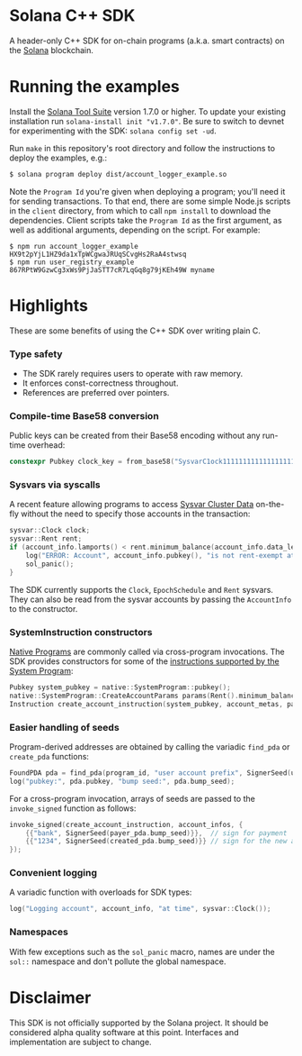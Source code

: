 # Solana C++ SDK
A header-only C++ SDK for on-chain programs (a.k.a. smart contracts) on the [Solana](https://solana.com/) blockchain.

# Running the examples
Install the [Solana Tool Suite](https://docs.solana.com/cli/install-solana-cli-tools) version 1.7.0 or higher. To update your existing installation run `solana-install init "v1.7.0"`. Be sure to switch to devnet for experimenting with the SDK: `solana config set -ud`.

Run `make` in this repository's root directory and follow the instructions to deploy the examples, e.g.:
```bash
$ solana program deploy dist/account_logger_example.so
```
Note the `Program Id` you're given when deploying a program; you'll need it for sending transactions. To that end, there are some simple Node.js scripts in the `client` directory, from which to call `npm install` to download the dependencies. Client scripts take the `Program Id` as the first argument, as well as additional arguments, depending on the script. For example:
```
$ npm run account_logger_example HX9t2pYjL1HZ9da1xTpWCgwaJRUqSCvgHs2RaA4stwsq
$ npm run user_registry_example 867RPtW9GzwCg3xWs9PjJaSTT7cR7LqGq8g79jKEh49W myname
```

# Highlights
These are some benefits of using the C++ SDK over writing plain C.

### Type safety
* The SDK rarely requires users to operate with raw memory.
* It enforces const-correctness throughout.
* References are preferred over pointers.

### Compile-time Base58 conversion
Public keys can be created from their Base58 encoding without any run-time overhead:
```c++
constexpr Pubkey clock_key = from_base58("SysvarC1ock11111111111111111111111111111111");
```

### Sysvars via syscalls
A recent feature allowing programs to access [Sysvar Cluster Data](https://docs.solana.com/developing/runtime-facilities/sysvars) on-the-fly without the need to specify those accounts in the transaction:
```c++
sysvar::Clock clock;
sysvar::Rent rent;
if (account_info.lamports() < rent.minimum_balance(account_info.data_len())) {
    log("ERROR: Account", account_info.pubkey(), "is not rent-exempt at time", clock.unix_timestamp());
    sol_panic();
}
```
The SDK currently supports the `Clock`, `EpochSchedule` and `Rent` sysvars. They can also be read from the sysvar accounts by passing the `AccountInfo` to the constructor.

### SystemInstruction constructors
[Native Programs](https://docs.solana.com/developing/runtime-facilities/programs) are commonly called via cross-program invocations. The SDK provides constructors for some of the [instructions supported by the System Program](https://docs.rs/solana-sdk/1.7.0/solana_sdk/system_instruction/enum.SystemInstruction.html):
```c++
Pubkey system_pubkey = native::SystemProgram::pubkey();
native::SystemProgram::CreateAccountParams params(Rent().minimum_balance(data_len), data_len, program_id);
Instruction create_account_instruction(system_pubkey, account_metas, params);
```

### Easier handling of seeds
Program-derived addresses are obtained by calling the variadic `find_pda` or `create_pda` functions:
```c++
FoundPDA pda = find_pda(program_id, "user account prefix", SignerSeed(username));
log("pubkey:", pda.pubkey, "bump seed:", pda.bump_seed);
```

For a cross-program invocation, arrays of seeds are passed to the `invoke_signed` function as follows:
```c++
invoke_signed(create_account_instruction, account_infos, {
    {{"bank", SignerSeed(payer_pda.bump_seed)}},  // sign for payment
    {{"1234", SignerSeed(created_pda.bump_seed)}} // sign for the new account
});
```

### Convenient logging
A variadic function with overloads for SDK types:
```c++
log("Logging account", account_info, "at time", sysvar::Clock());
```

### Namespaces
With few exceptions such as the `sol_panic` macro, names are under the `sol::` namespace and don't pollute the global namespace.

# Disclaimer
This SDK is not officially supported by the Solana project. It should be considered alpha quality software at this point. Interfaces and implementation are subject to change.
